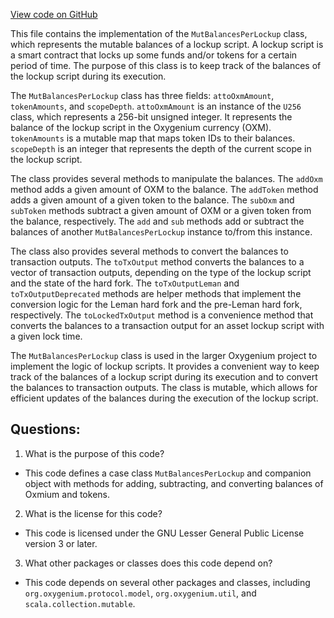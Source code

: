 [View code on GitHub](https://github.com/oxygenium/oxygenium/protocol/src/main/scala/org/oxygenium/protocol/vm/MutBalancesPerLockup.scala)

This file contains the implementation of the `MutBalancesPerLockup` class, which represents the mutable balances of a lockup script. A lockup script is a smart contract that locks up some funds and/or tokens for a certain period of time. The purpose of this class is to keep track of the balances of the lockup script during its execution.

The `MutBalancesPerLockup` class has three fields: `attoOxmAmount`, `tokenAmounts`, and `scopeDepth`. `attoOxmAmount` is an instance of the `U256` class, which represents a 256-bit unsigned integer. It represents the balance of the lockup script in the Oxygenium currency (OXM). `tokenAmounts` is a mutable map that maps token IDs to their balances. `scopeDepth` is an integer that represents the depth of the current scope in the lockup script.

The class provides several methods to manipulate the balances. The `addOxm` method adds a given amount of OXM to the balance. The `addToken` method adds a given amount of a given token to the balance. The `subOxm` and `subToken` methods subtract a given amount of OXM or a given token from the balance, respectively. The `add` and `sub` methods add or subtract the balances of another `MutBalancesPerLockup` instance to/from this instance.

The class also provides several methods to convert the balances to transaction outputs. The `toTxOutput` method converts the balances to a vector of transaction outputs, depending on the type of the lockup script and the state of the hard fork. The `toTxOutputLeman` and `toTxOutputDeprecated` methods are helper methods that implement the conversion logic for the Leman hard fork and the pre-Leman hard fork, respectively. The `toLockedTxOutput` method is a convenience method that converts the balances to a transaction output for an asset lockup script with a given lock time.

The `MutBalancesPerLockup` class is used in the larger Oxygenium project to implement the logic of lockup scripts. It provides a convenient way to keep track of the balances of a lockup script during its execution and to convert the balances to transaction outputs. The class is mutable, which allows for efficient updates of the balances during the execution of the lockup script.
## Questions: 
 1. What is the purpose of this code?
- This code defines a case class `MutBalancesPerLockup` and companion object with methods for adding, subtracting, and converting balances of Oxmium and tokens.

2. What is the license for this code?
- This code is licensed under the GNU Lesser General Public License version 3 or later.

3. What other packages or classes does this code depend on?
- This code depends on several other packages and classes, including `org.oxygenium.protocol.model`, `org.oxygenium.util`, and `scala.collection.mutable`.